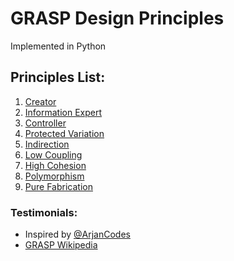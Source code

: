 # GRASP Design Principles

Implemented in Python

## Principles List:

1. [Creator](creator.py)
2. [Information Expert](information_expert.py)
3. [Controller](controller.py)
4. [Protected Variation](protected_variation.py)
5. [Indirection](indirection.py)
6. [Low Coupling](low_coupling.py)
7. [High Cohesion](high_cohesion.py)
8. [Polymorphism](polymorphism.py)
9. [Pure Fabrication](pure_fabrication.py)

### Testimonials:

* Inspired by [@ArjanCodes](https://github.com/ArjanCodes)
* [GRASP Wikipedia](https://en.wikipedia.org/wiki/GRASP_(object-oriented_design))
